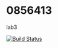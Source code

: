 # 0856413
lab3

[![Build Status](https://travis-ci.com/smrt1520gn/0856413.svg?branch=main)](https://travis-ci.com/smrt1520gn/0856413)
